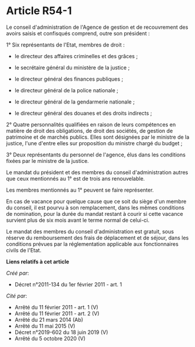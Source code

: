 # Article R54-1

Le conseil d'administration de l'Agence de gestion et de recouvrement des avoirs saisis et confisqués comprend, outre son
président : 

1° Six représentants de l'Etat, membres de droit : 

- le directeur des affaires criminelles et des grâces ; 

- le secrétaire général du ministère de la justice ; 

- le directeur général des finances publiques ; 

- le directeur général de la police nationale ; 

- le directeur général de la gendarmerie nationale ; 

- le directeur général des douanes et des droits indirects ; 

2° Quatre personnalités qualifiées en raison de leurs compétences en matière de droit des obligations, de droit des sociétés,
de gestion de patrimoine et de marchés publics. Elles sont désignées par le ministre de la justice, l'une d'entre elles sur
proposition du ministre chargé du budget ; 

3° Deux représentants du personnel de l'agence, élus dans les conditions fixées par le ministre de la justice. 

Le mandat du président et des membres du conseil d'administration autres que ceux mentionnés au 1° est de trois ans
renouvelable. 

Les membres mentionnés au 1° peuvent se faire représenter. 

En cas de vacance pour quelque cause que ce soit du siège d'un membre du conseil, il est pourvu à son remplacement, dans les
mêmes conditions de nomination, pour la durée du mandat restant à courir si cette vacance survient plus de six mois avant le
terme normal de celui-ci. 

Le mandat des membres du conseil d'administration est gratuit, sous réserve du remboursement des frais de déplacement et de
séjour, dans les conditions prévues par la réglementation applicable aux fonctionnaires civils de l'Etat.

**Liens relatifs à cet article**

_Créé par_:

  - Décret n°2011-134 du 1er février 2011 - art. 1

_Cité par_:

  - Arrêté du 11 février 2011 - art. 1 (V)
  - Arrêté du 11 février 2011 - art. 2 (V)
  - Arrêté du 21 mars 2014 (Ab)
  - Arrêté du 11 mai 2015 (V)
  - Décret n°2019-602 du 18 juin 2019 (V)
  - Arrêté du 5 octobre 2020 (V)
